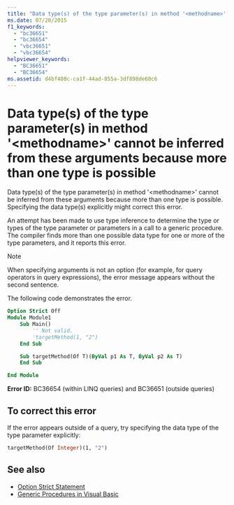 ```yaml
---
title: "Data type(s) of the type parameter(s) in method '<methodname>' cannot be inferred from these arguments because more than one type is possible"
ms.date: 07/20/2015
f1_keywords:
  - "bc36651"
  - "bc36654"
  - "vbc36651"
  - "vbc36654"
helpviewer_keywords:
  - "BC36651"
  - "BC36654"
ms.assetid: d4bf408c-ca1f-44ad-855a-3df898de60c6
---
```

# Data type(s) of the type parameter(s) in method '\<methodname>' cannot be inferred from these arguments because more than one type is possible

Data type(s) of the type parameter(s) in method '\<methodname>' cannot be inferred from these arguments because more than one type is possible. Specifying the data type(s) explicitly might correct this error.

An attempt has been made to use type inference to determine the type or types of the type parameter or parameters in a call to a generic procedure. The compiler finds more than one possible data type for one or more of the type parameters, and it reports this error.

> [!NOTE]
> When specifying arguments is not an option (for example, for query operators in query expressions), the error message appears without the second sentence.

The following code demonstrates the error.

```vb
Option Strict Off
Module Module1
    Sub Main()
        '' Not valid.
        'targetMethod(1, "2")
    End Sub

    Sub targetMethod(Of T)(ByVal p1 As T, ByVal p2 As T)
    End Sub

End Module
```

**Error ID:** BC36654 (within LINQ queries) and BC36651 (outside queries)

## To correct this error

If the error appears outside of a query, try specifying the data type of the type parameter explicitly:

```vb
targetMethod(Of Integer)(1, "2")
```

## See also

- [Option Strict Statement](../../visual-basic/language-reference/statements/option-strict-statement.md)
- [Generic Procedures in Visual Basic](../../visual-basic/programming-guide/language-features/data-types/generic-procedures.md)
